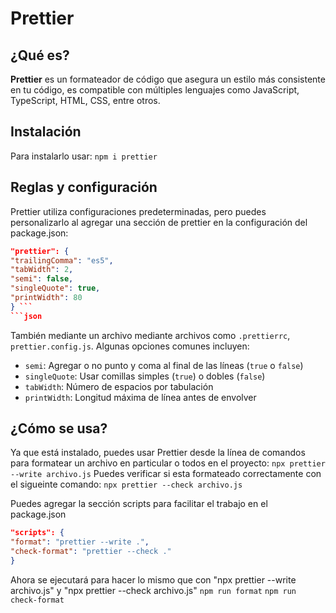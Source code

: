 # Prettier

## ¿Qué es?

**Prettier** es un formateador de código que asegura un estilo más consistente en tu código, es compatible con múltiples lenguajes como JavaScript, TypeScript, HTML, CSS, entre otros.

## Instalación

Para instalarlo usar:
`npm i prettier`

## Reglas y configuración

Prettier utiliza configuraciones predeterminadas, pero puedes personalizarlo al agregar una sección de prettier en la configuración del package.json:
```json 
"prettier": {
"trailingComma": "es5",
"tabWidth": 2,
"semi": false,
"singleQuote": true,
"printWidth": 80
} ```
```json
```

También mediante un archivo mediante archivos como `.prettierrc`, `prettier.config.js`. Algunas opciones comunes incluyen:

- `semi`: Agregar o no punto y coma al final de las líneas (`true` o `false`)
- `singleQuote`: Usar comillas simples (`true`) o dobles (`false`)
- `tabWidth`: Número de espacios por tabulación
- `printWidth`: Longitud máxima de línea antes de envolver

## ¿Cómo se usa?

Ya que está instalado, puedes usar Prettier desde la línea de comandos para formatear un archivo en particular o todos en el proyecto:
`npx prettier --write archivo.js`
Puedes verificar si esta formateado correctamente con el sigueinte comando:
`npx prettier --check archivo.js`

Puedes agregar la sección scripts para facilitar el trabajo en el package.json
```json
"scripts": {
"format": "prettier --write .",
"check-format": "prettier --check ."
}
```

Ahora se ejecutará para hacer lo mismo que con "npx prettier --write archivo.js" y "npx prettier --check archivo.js"
`npm run format`
`npm run check-format`

